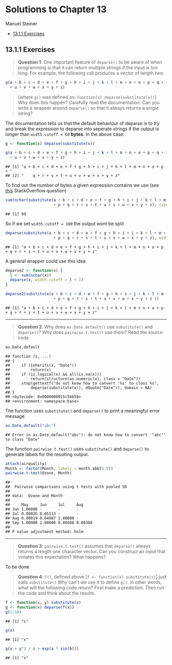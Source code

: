 Solutions to Chapter 13
================
Manuel Steiner

-   [13.1.1 Exercises](#exercises)

13.1.1 Exercises
----------------

> **Question 1**: One important feature of `deparse()` to be aware of when programming is that it can return multiple strings if the input is too long. For example, the following call produces a vector of length two:

``` r
g(a + b + c + d + e + f + g + h + i + j + k + l + m + n + o + p + q + r + s + t
  + u + v + w + x + y + z)
```

> \[where `g()` was defined as: `function(x) deparse(substitute(x))`\] Why does this happen? Carefully read the documentation. Can you write a wrapper around `deparse()` so that it always returns a single string?

The documentation tells us that the default behaviour of deparse is to try and break the expression to deparse into seperate strings if the output is longer than `width.cutoff = 60` **bytes**. In the above case:

``` r
g <- function(x) deparse(substitute(x))

g(a + b + c + d + e + f + g + h + i + j + k + l + m + n + o + p + q + r + s + t
  + u + v + w + x + y + z)
```

    ## [1] "a + b + c + d + e + f + g + h + i + j + k + l + m + n + o + p + "
    ## [2] "    q + r + s + t + u + v + w + x + y + z"

To find out the number of bytes a given expression contains we use (see [this](http://stackoverflow.com/questions/36969133/what-does-ncharsubstitutea-b-c-actually-count/36969146?noredirect=1#comment61494207_36969146) StackOverflow question)

``` r
sum(nchar(substitute(a + b + c + d + e + f + g + h + i + j + k + l + m + n + o 
                     + p + q + r + s + t + u + v + w + x + y + z), type = "bytes"))
```

    ## [1] 99

So if we set `width.cutoff = 100` the output wont be split

``` r
deparse(substitute(a + b + c + d + e + f + g + h + i + j + k + l + m + n + o 
                     + p + q + r + s + t + u + v + w + x + y + z), width.cutoff = 100)
```

    ## [1] "a + b + c + d + e + f + g + h + i + j + k + l + m + n + o + p + q + r + s + t + u + v + w + x + y + z"

A general wrapper could use this idea

``` r
deparse2 <- function(x) {
  l <- sum(nchar(x))
  deparse(x, width.cutoff = l + 1)
}

deparse2(substitute(a + b + c + d + e + f + g + h + i + j + k + l + m + n + o 
                     + p + q + r + s + t + u + v + w + x + y + z ))
```

    ## [1] "a + b + c + d + e + f + g + h + i + j + k + l + m + n + o + p + q + r + s + t + u + v + w + x + y + z"

------------------------------------------------------------------------

> **Question 2**: Why does `as.Date.default()` use `substitute()` and `deparse()`? Why does `pairwise.t.test()` use them?´Read the source code.

``` r
as.Date.default
```

    ## function (x, ...) 
    ## {
    ##     if (inherits(x, "Date")) 
    ##         return(x)
    ##     if (is.logical(x) && all(is.na(x))) 
    ##         return(structure(as.numeric(x), class = "Date"))
    ##     stop(gettextf("do not know how to convert '%s' to class %s", 
    ##         deparse(substitute(x)), dQuote("Date")), domain = NA)
    ## }
    ## <bytecode: 0x0000000015c5bb50>
    ## <environment: namespace:base>

The function uses `substitute()` and `deparse()` to print a meaningful error message

``` r
as.Date.default("abc")
```

    ## Error in as.Date.default("abc"): do not know how to convert '"abc"' to class "Date"

The function `pairwise.t.test()` uses `substitute()` and `deparse()` to generate labels for the resulting output.

``` r
attach(airquality)
Month <- factor(Month, labels = month.abb[5:9])
pairwise.t.test(Ozone, Month)
```

    ## 
    ##  Pairwise comparisons using t tests with pooled SD 
    ## 
    ## data:  Ozone and Month 
    ## 
    ##     May     Jun     Jul     Aug    
    ## Jun 1.00000 -       -       -      
    ## Jul 0.00026 0.05113 -       -      
    ## Aug 0.00019 0.04987 1.00000 -      
    ## Sep 1.00000 1.00000 0.00488 0.00388
    ## 
    ## P value adjustment method: holm

------------------------------------------------------------------------

> **Question 3**: `pairwise.t.test()` assumes that `deparse()` always returns a length one character vector. Can you construct an input that violates this expectation? What happens?

To be done

> **Question 4**: `f()`, defined above \[`f <- function(x) substitute(x)`\] just calls `substitute()` Why can't we use it to define `g()`. In other words, what will the following code return? First make a prediction. Then run the code and think about the results.

``` r
f <- function(x, y) substitute(x)
g <- function(x) deparse(f(x))
g(1:10) 
```

    ## [1] "x"

``` r
g(x) 
```

    ## [1] "x"

``` r
g(x + y^2 / z + exp(a * sin(b))) 
```

    ## [1] "x"
